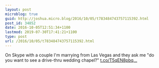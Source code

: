 ```yaml
---
layout: post
microblog: true
guid: http://joshua.micro.blog/2016/10/05/t783484743757115392.html
post_id: 34852
date: 2016-10-05T12:51:34+1100
lastmod: 2019-07-30T17:41:21+1100
type: post
url: /2016/10/05/t783484743757115392.html
---
```

On Skype with a couple I'm marrying from Las Vegas and they ask me "do you want to see a drive-thru wedding chapel?" [t.co/T5qEN8pbq...](https://t.co/T5qEN8pbqJ)
